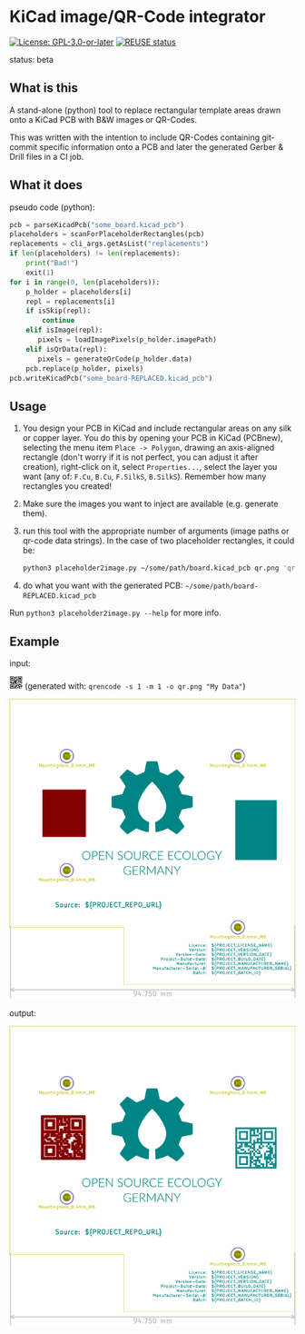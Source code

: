 <!--
SPDX-FileCopyrightText: 2021 Robin Vobruba <hoijui.quaero@gmail.com>

SPDX-License-Identifier: CC0-1.0
-->

# KiCad image/QR-Code integrator

[![License: GPL-3.0-or-later](
https://img.shields.io/badge/License-GPL%203.0+-blue.svg)](
https://www.gnu.org/licenses/gpl-3.0.txt)
[![REUSE status](
https://api.reuse.software/badge/github.com/hoijui/kicad-image-injector)](
https://api.reuse.software/info/github.com/hoijui/kicad-image-injector)

status: beta

## What is this

A stand-alone (python) tool
to replace rectangular template areas drawn onto a KiCad PCB
with B&W images or QR-Codes.

This was written with the intention to include QR-Codes
containing git-commit specific information
onto a PCB and later the generated Gerber & Drill files
in a CI job.

## What it does

pseudo code (python):

```python
pcb = parseKicadPcb("some_board.kicad_pcb")
placeholders = scanForPlaceholderRectangles(pcb)
replacements = cli_args.getAsList("replacements")
if len(placeholders) != len(replacements):
    print("Bad!")
    exit(1)
for i in range(0, len(placeholders)):
    p_holder = placeholders[i]
    repl = replacements[i]
    if isSkip(repl):
        continue
    elif isImage(repl):
       pixels = loadImagePixels(p_holder.imagePath)
    elif isQrData(repl):
       pixels = generateQrCode(p_holder.data)
    pcb.replace(p_holder, pixels)
pcb.writeKicadPcb("some_board-REPLACED.kicad_pcb")
```

## Usage

1. You design your PCB in KiCad
    and include rectangular areas on any silk or copper layer.
    You do this by opening your PCB in KiCad (PCBnew),
    selecting the menu item `Place -> Polygon`,
    drawing an axis-aligned rectangle
    (don't worry if it is not perfect, you can adjust it after creation),
    right-click on it, select `Properties...`,
    select the layer you want (any of: `F.Cu`, `B.Cu`, `F.SilkS`, `B.SilkS`).
    Remember how many rectangles you created!

2. Make sure the images you want to inject are available (e.g. generate them).

3. run this tool with the appropriate number of arguments
    (image paths or qr-code data strings).
    In the case of two placeholder rectangles, it could be:

    ```bash
    python3 placeholder2image.py ~/some/path/board.kicad_pcb qr.png 'qr:My Data'
    ```

4. do what you want with the generated PCB:
   `~/some/path/board-REPLACED.kicad_pcb`

Run `python3 placeholder2image.py --help` for more info.

## Example

input:

![input QR-Code](qr.png)
(generated with: `qrencode -s 1 -m 1 -o qr.png "My Data"`)

[![input PCB](kicad-board-0-design.svg)](https://github.com/hoijui/for-science-keyboar/base.kicad_pcb)

output:

![output PCB](kicad-board-1-generated.svg)

